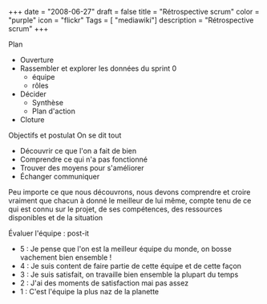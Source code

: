 +++
date = "2008-06-27"
draft = false
title = "Rétrospective scrum"
color = "purple"
icon = "flickr"
Tags = [ "mediawiki"]
description = "Rétrospective scrum"
+++

Plan

-   Ouverture
-   Rassembler et explorer les données du sprint 0
    -   équipe
    -   rôles
-   Décider
    -   Synthèse
    -   Plan d'action
-   Cloture

Objectifs et postulat On se dit tout

-   Découvrir ce que l'on a fait de bien
-   Comprendre ce qui n'a pas fonctionné
-   Trouver des moyens pour s'améliorer
-   Échanger communiquer

Peu importe ce que nous découvrons, nous devons comprendre et croire
vraiment que chacun à donné le meilleur de lui même, compte tenu de ce
qui est connu sur le projet, de ses compétences, des ressources
disponibles et de la situation

Évaluer l'équipe : post-it

-   5 : Je pense que l'on est la meilleur équipe du monde, on bosse
    vachement bien ensemble !
-   4 : Je suis content de faire partie de cette équipe et de cette
    façon
-   3 : Je suis satisfait, on travaille bien ensemble la plupart du
    temps
-   2 : J'ai des moments de satisfaction mai pas assez
-   1 : C'est l'équipe la plus naz de la planette

